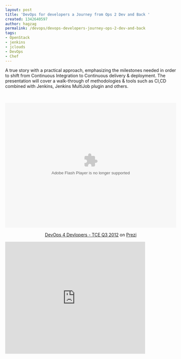 ```yaml
---
layout: post
title: 'DevOps for developers a Journey from Ops 2 Dev and Back '
created: 1342640597
author: hagzag
permalink: /devops/devops-developers-journey-ops-2-dev-and-back
tags:
- OpenStack
- jenkins
- jclouds
- DevOps
- Chef
---
```

<div class="prezi-player">
	<p>
		<style media="screen" type="text/css">
.prezi-player { width: 550px; } .prezi-player-links { text-align: center; }		</style>
	</p>
	<p>A true story with a practical approach, emphasizing the milestones needed in order to shift from Continuous Integration to Continuous delivery &amp; deployment. The presentation will cover a walk-through of methodologies &amp; tools such as CI,CD combined with Jenkins, Jenkins MultiJob plugin and others.</p>
	<p>&nbsp;</p>
	<p>
		<style media="screen" type="text/css">
.prezi-player { width: 550px; } .prezi-player-links { text-align: center; }		</style>
		<object classid="clsid:D27CDB6E-AE6D-11cf-96B8-444553540000" height="400" id="prezi_locip5fle8za" name="prezi_locip5fle8za" width="550"><param name="movie" value="http://prezi.com/bin/preziloader.swf" /><param name="allowfullscreen" value="true" /><param name="allowFullScreenInteractive" value="true" /><param name="allowscriptaccess" value="always" /><param name="bgcolor" value="#ffffff" /><param name="flashvars" value="prezi_id=locip5fle8za&amp;lock_to_path=0&amp;color=ffffff&amp;autoplay=no&amp;autohide_ctrls=0" /><embed allowfullscreen="true" allowfullscreeninteractive="true" allowscriptaccess="always" bgcolor="#ffffff" flashvars="prezi_id=locip5fle8za&amp;lock_to_path=0&amp;color=ffffff&amp;autoplay=no&amp;autohide_ctrls=0" height="400" id="preziEmbed_locip5fle8za" name="preziEmbed_locip5fle8za" src="http://prezi.com/bin/preziloader.swf" type="application/x-shockwave-flash" width="550"></embed></object></p>
	<div class="prezi-player-links">
		<p><a href="http://prezi.com/locip5fle8za/devops-4-devlopers-tce-q3-2012/" title="DevOps 4 Devlopers - TCE Q3 2012">DevOps 4 Devlopers - TCE Q3 2012</a> on <a href="http://prezi.com">Prezi</a></p>
	</div>
	<iframe allowfullscreen="" frameborder="0" height="359" src="http://blip.tv/play/grVLg4DsbgA.html?p=1" width="450"></iframe><embed src="http://a.blip.tv/api.swf#grVLg4DsbgA" style="display:none" type="application/x-shockwave-flash"></embed></div>
